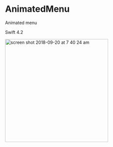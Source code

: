 # AnimatedMenu
Animated menu

Swift 4.2

<img width="335" alt="screen shot 2018-09-20 at 7 40 24 am" src="https://user-images.githubusercontent.com/26833905/45776943-86fc2800-bca8-11e8-977a-0a51f8e794db.png">
